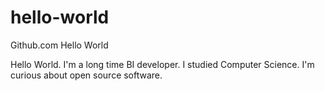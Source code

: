 # hello-world
Github.com Hello World

Hello World.  I'm a long time BI developer.  I studied Computer Science.  I'm curious about open source software.
